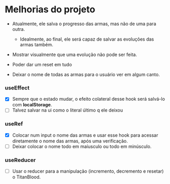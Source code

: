 <!-- CTRL + SHIFT + V para visualizar -->    
# Melhorias do projeto

* Atualmente, ele salva o progresso das armas, mas não de uma para outra.
    * Idealmente, ao final, ele será capaz de salvar as evoluções das armas também.

* Mostrar visualmente que uma evolução não pode ser feita.

* Poder dar um reset em tudo

* Deixar o nome de todas as armas para o usuário ver em algum canto.

### useEffect
- [x] Sempre que o estado mudar, o efeito colateral desse hook será salvá-lo com **localStorage**.
- [ ] Talvez salvar na ui como o literal último q ele deixou
### useRef
  - [x] Colocar num input o nome das armas e usar esse hook para acessar diretamente o nome das armas, após uma verificação.
  - [ ] Deixar colocar o nome todo em maíusculo ou todo em minúsculo.
### useReducer
  - [ ] Usar o reducer para a manipulação (incremento, decremento e resetar) o TitanBlood.

